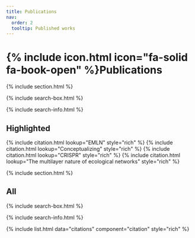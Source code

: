 ```yaml
---
title: Publications
nav:
  order: 2
  tooltip: Published works
---
```


# {% include icon.html icon="fa-solid fa-book-open" %}Publications


{% include section.html %}

{% include search-box.html %}

<!-- {% include tags.html tags=site.tags %} -->

{% include search-info.html %}

## Highlighted

{% include citation.html lookup="EMLN" style="rich" %}
{% include citation.html lookup="Conceptualizing" style="rich" %}
{% include citation.html lookup="CRISPR" style="rich" %}
{% include citation.html lookup="The multilayer nature of ecological networks" style="rich" %}

{% include section.html %}

## All

{% include search-box.html %}

{% include search-info.html %}

{% include list.html data="citations" component="citation" style="rich" %}

